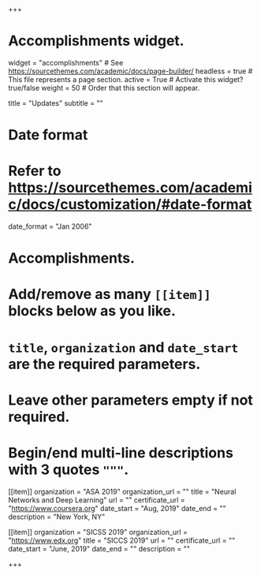 +++
# Accomplishments widget.
widget = "accomplishments"  # See https://sourcethemes.com/academic/docs/page-builder/
headless = true  # This file represents a page section.
active = True  # Activate this widget? true/false
weight = 50  # Order that this section will appear.

title = "Updates"
subtitle = ""

# Date format
#   Refer to https://sourcethemes.com/academic/docs/customization/#date-format
date_format = "Jan 2006"

# Accomplishments.
#   Add/remove as many `[[item]]` blocks below as you like.
#   `title`, `organization` and `date_start` are the required parameters.
#   Leave other parameters empty if not required.
#   Begin/end multi-line descriptions with 3 quotes `"""`.


[[item]]
  organization = "ASA 2019"
  organization_url = ""
  title = "Neural Networks and Deep Learning"
  url = ""
  certificate_url = "https://www.coursera.org"
  date_start = "Aug, 2019"
  date_end = ""
  description = "New York, NY"

[[item]]
  organization = "SICSS 2019"
  organization_url = "https://www.edx.org"
  title = "SICCS 2019"
  url = ""
  certificate_url = ""
  date_start = "June, 2019"
  date_end = ""
  description = ""

+++
